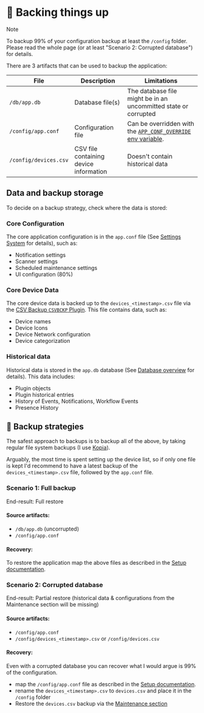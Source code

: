 # 💾 Backing things up

> [!NOTE]
> To backup 99% of your configuration backup at least the `/config` folder. Please read the whole page (or at least "Scenario 2: Corrupted database") for details.

There are 3 artifacts that can be used to backup the application:

| File                  | Description                   | Limitations                   |
|-----------------------|-------------------------------|-------------------------------|
| `/db/app.db`       | Database file(s)  | The database file might be in an uncommitted state or corrupted |
| `/config/app.conf` | Configuration file |  Can be overridden with the [`APP_CONF_OVERRIDE` env variable](https://github.com/jokob-sk/NetAlertX/tree/main/dockerfiles#docker-environment-variables).  |
| `/config/devices.csv`  | CSV file containing device information |     Doesn't contain historical data        |

## Data and backup storage

To decide on a backup strategy, check where the data is stored:

### Core Configuration

The core application configuration is in the `app.conf` file (See [Settings System](https://github.com/jokob-sk/NetAlertX/blob/main/docs/SETTINGS_SYSTEM.md) for details), such as:

- Notification settings
- Scanner settings
- Scheduled maintenance settings
- UI configuration (80%)

### Core Device Data

The core device data is backed up to the `devices_<timestamp>.csv` file via the [CSV Backup `CSVBCKP` Plugin](https://github.com/jokob-sk/NetAlertX/tree/main/front/plugins/csv_backup). This file contains data, such as:

- Device names
- Device Icons
- Device Network configuration
- Device categorization 

### Historical data

Historical data is stored in the `app.db` database (See [Database overview](https://github.com/jokob-sk/NetAlertX/blob/main/docs/DATABASE.md) for details). This data includes:

- Plugin objects
- Plugin historical entries
- History of Events, Notifications, Workflow Events
- Presence History

## 🧭 Backup strategies

The safest approach to backups is to backup all of the above, by taking regular file system backups (I use [Kopia](https://github.com/kopia/kopia)). 

Arguably, the most time is spent setting up the device list, so if only one file is kept I'd recommend to have a latest backup of the `devices_<timestamp>.csv` file, followed by the `app.conf` file. 

### Scenario 1: Full backup

End-result: Full restore

#### Source artifacts:

- `/db/app.db` (uncorrupted)
- `/config/app.conf`

#### Recovery:

To restore the application map the above files as described in the [Setup documentation](https://github.com/jokob-sk/NetAlertX/blob/main/dockerfiles/README.md#docker-paths). 


### Scenario 2: Corrupted database

End-result: Partial restore (historical data & configurations from the Maintenance section will be missing)

#### Source artifacts:

- `/config/app.conf`
- `/config/devices_<timestamp>.csv` or `/config/devices.csv`

#### Recovery:

Even with a corrupted database you can recover what I would argue is 99% of the configuration. 

- map the `/config/app.conf` file as described in the [Setup documentation](https://github.com/jokob-sk/NetAlertX/blob/main/dockerfiles/README.md#docker-paths).
- rename the `devices_<timestamp>.csv` to `devices.csv` and place it in the `/config` folder
- Restore the `devices.csv` backup via the [Maintenance section](https://github.com/jokob-sk/NetAlertX/blob/main/docs/DEVICES_BULK_EDITING.md)


